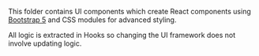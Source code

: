 This folder contains UI components which create React components using
[Bootstrap 5](https://getbootstrap.com/docs/5.0/) and CSS modules for advanced
styling.

All logic is extracted in Hooks so changing the UI framework does not involve
updating logic.
